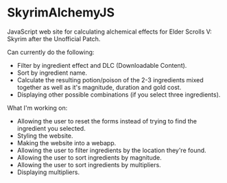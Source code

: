 # SkyrimAlchemyJS
JavaScript web site for calculating alchemical effects for Elder Scrolls V: Skyrim after the Unofficial Patch.

Can currently do the following:
* Filter by ingredient effect and DLC (Downloadable Content).
* Sort by ingredient name.
* Calculate the resulting potion/poison of the 2-3 ingredients mixed together as well as it's magnitude, duration and gold cost. 
* Displaying other possible combinations (if you select three ingredients).

What I'm working on:
* Allowing the user to reset the forms instead of trying to find the ingredient you selected.
* Styling the website.
* Making the website into a webapp.
* Allowing the user to filter ingredients by the location they're found.
* Allowing the user to sort ingredients by magnitude.
* Allowing the user to sort ingredients by multipliers.
* Displaying multipliers.
